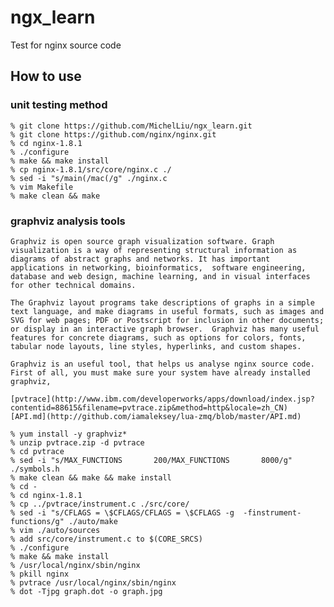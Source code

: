 # ngx_learn
Test for nginx source code

## How to use

### unit testing method

    % git clone https://github.com/MichelLiu/ngx_learn.git
    % git clone https://github.com/nginx/nginx.git
    % cd nginx-1.8.1
    % ./configure
    % make && make install
    % cp nginx-1.8.1/src/core/nginx.c ./
    % sed -i "s/main(/mac(/g" ./nginx.c
    % vim Makefile
    % make clean && make

### graphviz analysis tools
    
    Graphviz is open source graph visualization software. Graph visualization is a way of representing structural information as diagrams of abstract graphs and networks. It has important applications in networking, bioinformatics,  software engineering, database and web design, machine learning, and in visual interfaces for other technical domains. 
    
    The Graphviz layout programs take descriptions of graphs in a simple text language, and make diagrams in useful formats, such as images and SVG for web pages; PDF or Postscript for inclusion in other documents; or display in an interactive graph browser.  Graphviz has many useful features for concrete diagrams, such as options for colors, fonts, tabular node layouts, line styles, hyperlinks, and custom shapes. 
    
    Graphviz is an useful tool, that helps us analyse nginx source code.
    First of all, you must make sure your system have already installed graphviz,
    
    [pvtrace](http://www.ibm.com/developerworks/apps/download/index.jsp?contentid=88615&filename=pvtrace.zip&method=http&locale=zh_CN)
    [API.md](http://github.com/iamaleksey/lua-zmq/blob/master/API.md)
    
    % yum install -y graphviz*
    % unzip pvtrace.zip -d pvtrace
    % cd pvtrace
    % sed -i "s/MAX_FUNCTIONS       200/MAX_FUNCTIONS       8000/g" ./symbols.h
    % make clean && make && make install
    % cd -
    % cd nginx-1.8.1
    % cp ../pvtrace/instrument.c ./src/core/
    % sed -i "s/CFLAGS = \$CFLAGS/CFLAGS = \$CFLAGS -g  -finstrument-functions/g" ./auto/make
    % vim ./auto/sources
    % add src/core/instrument.c to $(CORE_SRCS)
    % ./configure
    % make && make install
    % /usr/local/nginx/sbin/nginx
    % pkill nginx
    % pvtrace /usr/local/nginx/sbin/nginx
    % dot -Tjpg graph.dot -o graph.jpg
